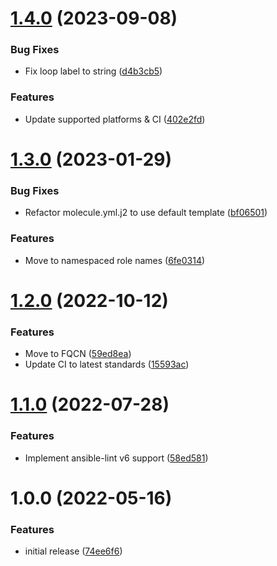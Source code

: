 # [1.4.0](https://github.com/de-it-krachten/ansible-role-keepalived/compare/v1.3.0...v1.4.0) (2023-09-08)


### Bug Fixes

* Fix loop label to string ([d4b3cb5](https://github.com/de-it-krachten/ansible-role-keepalived/commit/d4b3cb50e3f252fed6db8f62e96cef3fedc8759e))


### Features

* Update supported platforms & CI ([402e2fd](https://github.com/de-it-krachten/ansible-role-keepalived/commit/402e2fd287a38e269773db20b4b9fbb118358b27))

# [1.3.0](https://github.com/de-it-krachten/ansible-role-keepalived/compare/v1.2.0...v1.3.0) (2023-01-29)


### Bug Fixes

* Refactor molecule.yml.j2 to use default template ([bf06501](https://github.com/de-it-krachten/ansible-role-keepalived/commit/bf06501d11162bc5e8108ed67ddcf639f3d0015b))


### Features

* Move to namespaced role names ([6fe0314](https://github.com/de-it-krachten/ansible-role-keepalived/commit/6fe0314d014abc216635d6f083332c34f2101b20))

# [1.2.0](https://github.com/de-it-krachten/ansible-role-keepalived/compare/v1.1.0...v1.2.0) (2022-10-12)


### Features

* Move to FQCN ([59ed8ea](https://github.com/de-it-krachten/ansible-role-keepalived/commit/59ed8ea91968d02ed27c41c6840b9e665dfa587a))
* Update CI to latest standards ([15593ac](https://github.com/de-it-krachten/ansible-role-keepalived/commit/15593ac39979df8dab9a03cd652dd3df5338325b))

# [1.1.0](https://github.com/de-it-krachten/ansible-role-keepalived/compare/v1.0.0...v1.1.0) (2022-07-28)


### Features

* Implement ansible-lint v6 support ([58ed581](https://github.com/de-it-krachten/ansible-role-keepalived/commit/58ed5819dadca5f0c3b072eb947baf2f5b9937e1))

# 1.0.0 (2022-05-16)


### Features

* initial release ([74ee6f6](https://github.com/de-it-krachten/ansible-role-keepalived/commit/74ee6f6ffcfed05245f22b94c02d8e9c3b439e61))
